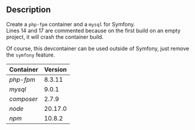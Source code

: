 ## Description

Create a `php-fpm` container and a `mysql` for Symfony.  
Lines 14 and 17 are commented because on the first build on an empty project, it will crash the container build.  

Of course, this devcontainer can be used outside of Symfony, just remove the `symfony` feature.

| Container | Version |
|-|-|
| *php-fpm* | 8.3.11 |
| *mysql* | 9.0.1 |
| *composer* | 2.7.9 |
| *node* | 20.17.0 |
| *npm* | 10.8.2 |
